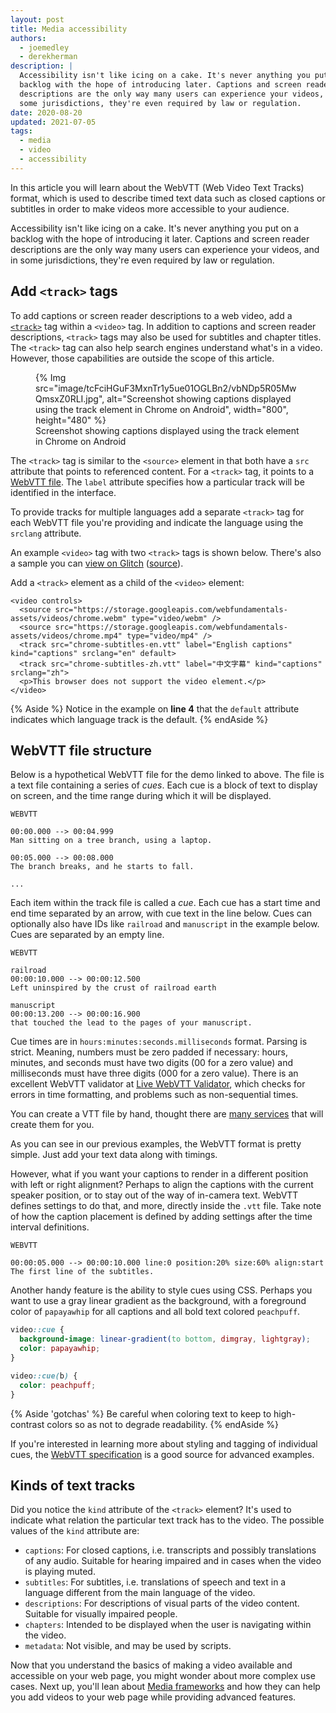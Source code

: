 ```yaml
---
layout: post
title: Media accessibility
authors:
  - joemedley
  - derekherman
description: |
  Accessibility isn't like icing on a cake. It's never anything you put on a
  backlog with the hope of introducing later. Captions and screen reader
  descriptions are the only way many users can experience your videos, and in
  some jurisdictions, they're even required by law or regulation.
date: 2020-08-20
updated: 2021-07-05
tags:
  - media
  - video
  - accessibility
---
```


In this article you will learn about the WebVTT (Web Video Text Tracks) format,
which is used to describe timed text data such as closed captions or subtitles
in order to make videos more accessible to your audience.

Accessibility isn't like icing on a cake. It's never anything you put on a
backlog with the hope of introducing it later. Captions and screen reader
descriptions are the only way many users can experience your videos, and in some
jurisdictions, they're even required by law or regulation.

## Add `<track>` tags

To add captions or screen reader descriptions to a web video, add a [`<track>`]
tag within a `<video>` tag. In addition to captions and screen reader
descriptions, `<track>` tags may also be used for subtitles and chapter titles.
The `<track>` tag can also help search engines understand what's in a video.
However, those capabilities are outside the scope of this article.

<figure class="w-figure  w-figure--inline-right">
  {% Img src="image/tcFciHGuF3MxnTr1y5ue01OGLBn2/vbNDp5R05MwQmsxZ0RLI.jpg", alt="Screenshot showing captions displayed using the track element in Chrome on Android", width="800", height="480" %}
  <figcaption class="w-figcaption">Screenshot showing captions displayed using the
track element in Chrome on Android</figcaption>
</figure>

The `<track>` tag is similar to the `<source>` element in that both have a `src`
attribute that points to referenced content. For a `<track>` tag, it points to a
[WebVTT file]. The `label` attribute specifies how a particular track will be
identified in the interface.

To provide tracks for multiple languages add a separate `<track>` tag for each
WebVTT file you're providing and indicate the language using the `srclang`
attribute.

An example `<video>` tag with two `<track>` tags is shown below. There's also a
sample you can [view on Glitch] ([source]).

Add a `<track>` element as a child of the `<video>` element:

```html/3
<video controls>
  <source src="https://storage.googleapis.com/webfundamentals-assets/videos/chrome.webm" type="video/webm" />
  <source src="https://storage.googleapis.com/webfundamentals-assets/videos/chrome.mp4" type="video/mp4" />
  <track src="chrome-subtitles-en.vtt" label="English captions" kind="captions" srclang="en" default>
  <track src="chrome-subtitles-zh.vtt" label="中文字幕" kind="captions" srclang="zh">
  <p>This browser does not support the video element.</p>
</video>
```

{% Aside %}
Notice in the example on **line 4** that the `default` attribute indicates which
language track is the default.
{% endAside %}

## WebVTT file structure

Below is a hypothetical WebVTT file for the demo linked to above. The file is a
text file containing a series of *cues*. Each cue is a block of text to display
on screen, and the time range during which it will be displayed.

```text
WEBVTT

00:00.000 --> 00:04.999
Man sitting on a tree branch, using a laptop.

00:05.000 --> 00:08.000
The branch breaks, and he starts to fall.

...
```

Each item within the track file is called a *cue*. Each cue has a start time and
end time separated by an arrow, with cue text in the line below. Cues can
optionally also have IDs like `railroad` and `manuscript` in the example below.
Cues are separated by an empty line.

```text
WEBVTT

railroad
00:00:10.000 --> 00:00:12.500
Left uninspired by the crust of railroad earth

manuscript
00:00:13.200 --> 00:00:16.900
that touched the lead to the pages of your manuscript.
```

Cue times are in `hours:minutes:seconds.milliseconds` format. Parsing is strict.
Meaning, numbers must be zero padded if necessary: hours, minutes, and seconds
must have two digits (00 for a zero value) and milliseconds must have three
digits (000 for a zero value). There is an excellent WebVTT validator at
[Live WebVTT Validator], which checks for errors in time formatting, and
problems such as non-sequential times.

You can create a VTT file by hand, thought there are [many services] that will
create them for you.

As you can see in our previous examples, the WebVTT format is pretty simple.
Just add your text data along with timings.

However, what if you want your captions to render in a different position with
left or right alignment? Perhaps to align the captions with the current speaker
position, or to stay out of the way of in-camera text. WebVTT defines settings to do that,
and more, directly inside the
`.vtt` file. Take note of how the caption placement is defined by adding
settings after the time interval definitions.

```text
WEBVTT

00:00:05.000 --> 00:00:10.000 line:0 position:20% size:60% align:start
The first line of the subtitles.
```

Another handy feature is the ability to style cues using CSS. Perhaps you want
to use a gray linear gradient as the background, with a foreground color of
`papayawhip` for all captions and all bold text colored `peachpuff`.

```css
video::cue {
  background-image: linear-gradient(to bottom, dimgray, lightgray);
  color: papayawhip;
}

video::cue(b) {
  color: peachpuff;
}
```

{% Aside 'gotchas' %}
Be careful when coloring text to keep to high-contrast colors so as not to
degrade readability.
{% endAside %}

If you're interested in learning more about styling and tagging of individual
cues, the [WebVTT specification] is a good source for advanced examples.

## Kinds of text tracks

Did you notice the `kind` attribute of the `<track>` element? It's used to
indicate what relation the particular text track has to the video. The
possible values of the `kind` attribute are:

* `captions`: For closed captions, i.e. transcripts and possibly translations
  of any audio. Suitable for hearing impaired and in cases when the video is
  playing muted.
* `subtitles`: For subtitles, i.e. translations of speech and text in a
  language different from the main language of the video.
* `descriptions`: For descriptions of visual parts of the video content.
  Suitable for visually impaired people.
* `chapters`: Intended to be displayed when the user is navigating within the
  video.
* `metadata`: Not visible, and may be used by scripts.

Now that you understand the basics of making a video available and accessible
on your web page, you might wonder about more complex use cases. Next up, you'll
lean about [Media frameworks](/media-frameworks/) and how they can help you add
videos to your web page while providing advanced features.

[`<track>`]: https://developer.mozilla.org/en-US/docs/Web/HTML/Element/track
[view on Glitch]: https://track-demonstration.glitch.me
[source]: https://glitch.com/edit/#!/track-demonstration
[WebVTT file]: https://developer.mozilla.org/en-US/docs/Web/API/WebVTT_API
[Live WebVTT Validator]: https://quuz.org/webvtt/
[many services]: https://www.google.com/search?q=webvtt+services
[WebVTT specification]: https://w3c.github.io/webvtt/
